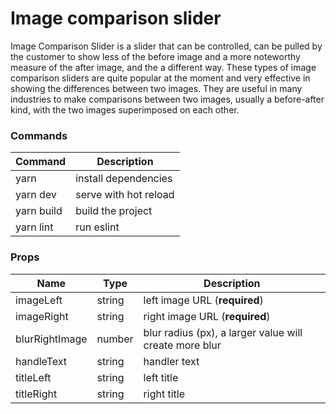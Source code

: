 # Image comparison slider

Image Comparison Slider is a slider that can be controlled, can be pulled by the customer to show less of the before image and a more noteworthy measure of the after image, and the a different way. These types of image comparison sliders are quite popular at the moment and very effective in showing the differences between two images. They are useful in many industries to make comparisons between two images, usually a before-after kind, with the two images superimposed on each other.

### Commands

| Command    | Description           |
| ---------- | --------------------- |
| yarn       | install dependencies  |
| yarn dev   | serve with hot reload |
| yarn build | build the project     |
| yarn lint  | run eslint            |

### Props

| Name           | Type   | Description                                            |
| -------------- | ------ | ------------------------------------------------------ |
| imageLeft      | string | left image URL (**required**)                          |
| imageRight     | string | right image URL (**required**)                         |
| blurRightImage | number | blur radius (px), a larger value will create more blur |
| handleText     | string | handler text                                           |
| titleLeft      | string | left title                                             |
| titleRight     | string | right title                                            |
